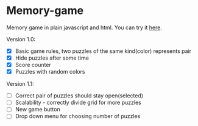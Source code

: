 # Memory-game

Memory game in plain javascript and html.
You can try it [here](https://dejvv.github.io/Memory-game/).

Version 1.0:
- [x] Basic game rules, two puzzles of the same kind(color) represents pair
- [x] Hide puzzles after some time
- [x] Score counter
- [x] Puzzles with random colors

Version 1.1:
- [ ] Correct pair of puzzles should stay open(selected)
- [ ] Scalability - correctly divide grid for more puzzles
- [ ] New game button
- [ ] Drop down menu for choosing number of puzzles
